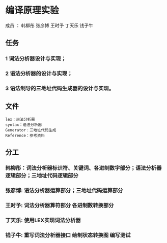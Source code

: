 # 编译原理实验
成员 ： 韩柳彤 张彦博 王时予 丁天乐 钱子牛
## 任务
###  1 词法分析器设计与实现；
###  2 语法分析器的设计与实现；
###  3 语法制导的三地址代码生成器的设计与实现。
## 文件
	lex：词法分析器
	syntax：语法分析器
	Generator：三地址代码生成
	Reference：参考资料


## 分工
### 韩柳彤：词法分析器标识符、关键词、各进制数字部分；语法分析器逻辑部分；三地址代码逻辑部分
### 张彦博: 语法分析器运算部分；三地址代码运算部分
### 王时予: 词法分析器算符部分 各进制数转换部分
### 丁天乐: 使用LEX实现词法分析器
### 钱子牛: 重写词法分析器接口 绘制状态转换图 编写测试
